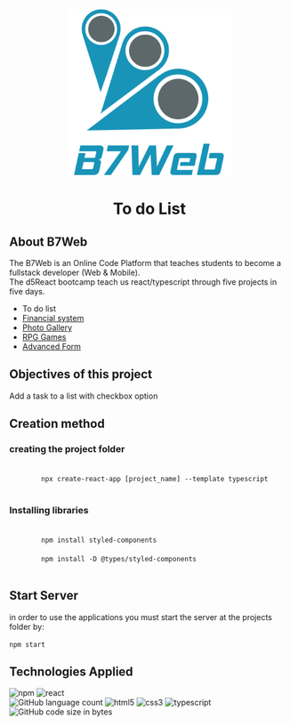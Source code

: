 <main>
    <div align="center">
        <img src="b7w-logo.png" width=300>
        <h1>To do List</h1>
    </div>
    <section>
        <h2>About B7Web</h2>
        <p>The B7Web is an Online Code Platform that teaches students to become a fullstack developer (Web & Mobile).<br>
        The d5React bootcamp  teach us react/typescript through five projects in five days. </p>
        <ul>
            <li>To do list</li>
            <li><a href="">Financial system</a></li>
            <li><a href="">Photo Gallery</a></li>
            <li><a href="">RPG Games</a></li>
            <li><a href="">Advanced Form</a></li>
        </ul>
    </section>
    <section>
        <h2>Objectives of this project</h2>
        <p>Add a task to a list with checkbox option</p>
    </section>
    <section>
    <h2>Creation method </h2>
    <h3>creating the project folder</h3>
    <code>
        npx create-react-app [project_name] --template typescript
    </code>
    <h3>Installing libraries</h3>
    <code>
        npm install styled-components<br>
        npm install -D @types/styled-components
    </code>
    </section>
    <section>
        <h2>Start Server</h2>
        <p>in order to use the applications you must start the server at the projects folder by:</p>
        <code>npm start</code>
        <h2>Technologies Applied</h2>
        <img src="https://img.shields.io/badge/npm-CB3837?style=for-the-badge&logo=npm&logoColor=white" alt='npm'>
        <img src="https://img.shields.io/badge/React-20232A?style=for-the-badge&logo=react&logoColor=61DAFB" alt="react"><br>
        <img alt="GitHub language count" src="https://img.shields.io/github/languages/count/icarofilho/b7web-ToDoList-d5React?style=for-the-badge">
        <img src="https://img.shields.io/badge/HTML5-E34F26?style=for-the-badge&logo=html5&logoColor=white" alt="html5">
        <img src="https://img.shields.io/badge/CSS3-1572B6?style=for-the-badge&logo=css3&logoColor=white" alt="css3">
        <img src="https://img.shields.io/badge/TypeScript-007ACC?style=for-the-badge&logo=typescript&logoColor=white" alt="typescript">
        <br>
        <img alt="GitHub code size in bytes" src="https://img.shields.io/github/languages/code-size/icarofilho/b7web-ToDoList-d5React?style=for-the-badge">
    </section>
</main>




